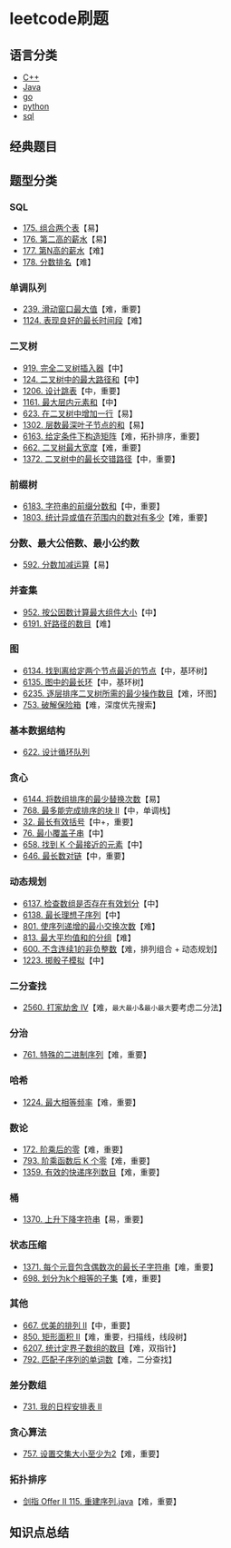 # leetcode刷题
## 语言分类
* [C++](https://github.com/baowj-678/leetcode/tree/cpp)
* [Java](https://github.com/baowj-678/leetcode/tree/java)
* [go](https://github.com/baowj-678/leetcode/tree/go)
* [python](https://github.com/baowj-678/leetcode/tree/python)
* [sql](https://github.com/baowj-678/leetcode/tree/sql)
## 经典题目
## 题型分类
### SQL
* [175. 组合两个表](tree/sql/175.%20组合两个表.sql)【易】
* [176. 第二高的薪水](tree/sql/176.%20第二高的薪水.sql)【易】
* [177. 第N高的薪水](tree/sql/177.%20第N高的薪水.sql)【难】
* [178. 分数排名](tree/sql/178.%20分数排名.sql)【难】
### 单调队列
* [239. 滑动窗口最大值](tree/go/leetcode/239.go)【难，重要】
* [1124. 表现良好的最长时间段](tree/go/leetcode/1124.go)【难】
### 二叉树
* [919. 完全二叉树插入器](tree/go/leetcode/919.go)【中】
* [124. 二叉树中的最大路径和](tree/go/leetcode/124.go)【中】
* [1206. 设计跳表](tree/go/leetcode/1206.go)【中，重要】
* [1161. 最大层内元素和](tree/go/leetcode/1161.go)【中】
* [623. 在二叉树中增加一行](tree/go/leetcode/623.go)【易】
* [1302. 层数最深叶子节点的和](tree/go/leetcode/1302.go)【易】
* [6163. 给定条件下构造矩阵](tree/go/leetcode/6163.go)【难，拓扑排序，重要】
* [662. 二叉树最大宽度](tree/go/leetcode/662.go)【难，重要】
* [1372. 二叉树中的最长交错路径](tree/go/leetcode/1372.go)【中，重要】
### 前缀树
* [6183. 字符串的前缀分数和](tree/go/leetcode/6186.go)【中，重要】
* [1803. 统计异或值在范围内的数对有多少](tree/go/leetcode/1803.go)【难，重要】
### 分数、最大公倍数、最小公约数
* [592. 分数加减运算](tree/go/leetcode/592.go)【易】
### 并查集
* [952. 按公因数计算最大组件大小](tree/go/leetcode/952.go)【中】
* [6191. 好路径的数目](tree/go/leetcode/6191.go)【难】
### 图
* [6134. 找到离给定两个节点最近的节点](tree/go/leetcode/6134.go)【中，基环树】
* [6135. 图中的最长环](tree/go/leetcode/6135.go)【中，基环树】
* [6235. 逐层排序二叉树所需的最少操作数目](tree/go/leetcode/6235.go)【难，环图】
* [753. 破解保险箱](tree/go/leetcode/753.go)【难，深度优先搜索】
### 基本数据结构
* [622. 设计循环队列](tree/go/leetcode/622.go)
### 贪心
* [6144. 将数组排序的最少替换次数](tree/go/leetcode/6144.go)【易】
* [768. 最多能完成排序的块 II](tree/go/leetcode/768.go)【中，单调栈】
* [32. 最长有效括号](tree/go/leetcode/32.go)【中+，重要】
* [76. 最小覆盖子串](tree/go/leetcode/76.go)【中】
* [658. 找到 K 个最接近的元素](tree/go/leetcode/658.go)【中】
* [646. 最长数对链](tree/go/leetcode/646.go)【中，重要】
### 动态规划
* [6137. 检查数组是否存在有效划分](tree/go/leetcode/6138.go)【中】
* [6138. 最长理想子序列](tree/go/leetcode/6138.go)【中】
* [801. 使序列递增的最小交换次数](tree/go/leetcode/801.go)【难】
* [813. 最大平均值和的分组](tree/go/leetcode/813.go)【难】
* [600. 不含连续1的非负整数](tree/go/leetcode/600.go)【难，排列组合 + 动态规划】
* [1223. 掷骰子模拟](tree/go/leetcode/1223.go)【中】
### 二分查找
* [2560. 打家劫舍 IV](tree/go/leetcode/2560.go)【难，`最大最小`&`最小最大`要考虑二分法】
### 分治
* [761. 特殊的二进制序列](tree/go/leetcode/761.go)【难，重要】
### 哈希
* [1224. 最大相等频率](tree/go/leetcode/1224.go)【难，重要】
### 数论
* [172. 阶乘后的零](tree/go/leetcode/172.go)【难，重要】
* [793. 阶乘函数后 K 个零](tree/go/leetcode/793.go)【难，重要】
* [1359. 有效的快递序列数目](tree/go/leetcode/1359.go)【难，重要】
### 桶
* [1370. 上升下降字符串](tree/go/leetcode/1370.go)【易，重要】
### 状态压缩
* [1371. 每个元音包含偶数次的最长子字符串](tree/go/leetcode/1371.go)【难，重要】
* [698. 划分为k个相等的子集](tree/go/leetcode/698.go)【难，重要】
### 其他
* [667. 优美的排列 II](tree/go/leetcode/667.go)【中，重要】
* [850. 矩形面积 II](tree/go/leetcode/850.go)【难，重要，扫描线，线段树】
* [6207. 统计定界子数组的数目](tree/go/leetcode/6207.go)【难，双指针】
* [792. 匹配子序列的单词数](tree/go/leetcode//792.go)【难，二分查找】
### 差分数组
* [731. 我的日程安排表 II](tree/java/src/main/java/com/leetcode/731.%20我的日程安排表%20II.java)
### 贪心算法
* [757. 设置交集大小至少为2](tree/java/src/main/java/com/leetcode/757.%20设置交集大小至少为2.java)【难，重要】
### 拓扑排序
* [剑指 Offer II 115. 重建序列.java](tree/java/src/main/java/com/leetcode/剑指%20Offer%20II%20115.%20重建序列.java)【难，重要】
## 知识点总结
